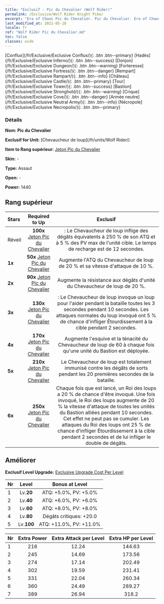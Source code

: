 ```yaml
---
title: "Exclusif - Pic du Chevalier (Wolf Rider)"
permalink: /Exclusive/Wolf Rider Knight Pike/
excerpt: "Era of Chaos Pic du Chevalier. Pic du Chevalier. Era of Chaos Exclusif Pic du Chevalier. Chevaucheur de loup Exclusif."
last_modified_at: 2021-05-18
locale: fr
ref: "Wolf Rider Pic du Chevalier.md"
toc: false
classes: wide
---
```

 [Conflux](/fr/Exclusive/Exclusive Conflux/){: .btn .btn--primary} [Hadès](/fr/Exclusive/Exclusive Inferno/){: .btn .btn--success} [Donjon](/fr/Exclusive/Exclusive Dungeon/){: .btn .btn--warning} [Forteresse](/fr/Exclusive/Exclusive Fortress/){: .btn .btn--danger} [Rempart](/fr/Exclusive/Exclusive Rampart/){: .btn .btn--info} [Château](/fr/Exclusive/Exclusive Castle/){: .btn .btn--primary} [Tour](/fr/Exclusive/Exclusive Tower/){: .btn .btn--success} [Bastion](/fr/Exclusive/Exclusive Stronghold/){: .btn .btn--warning} [Crique](/fr/Exclusive/Exclusive Cove/){: .btn .btn--danger} [Armée neutre](/fr/Exclusive/Exclusive Neutral Army/){: .btn .btn--info} [Nécropole](/fr/Exclusive/Exclusive Necropolis/){: .btn .btn--primary} 

### Détails
 **Nom: Pic du Chevalier** 

 **Exclusif for Unit:** [Chevaucheur de loup](/fr/units/Wolf Rider/) 

 **Item to Rang supérieur:** [Jeton Pic du Chevalier](/ItemsFR/con_916/)

 **Skin:** -

 **Type:** Assaut

 **Open:** -

 **Power:** 1440

## Rang supérieur

  |     Stars    |  Required to Up | Exclusif |
  |:-------------|:---------------:|:---------------:|
  |  Réveil  | **100x** [Jeton Pic du Chevalier](/ItemsFR/con_916/) | <Frappe du loup> : Le Chevaucheur de loup inflige des dégâts équivalents à 250 % de son ATQ et à 5 % des PV max de l'unité cible. Le temps de recharge est de 12 secondes. |
  | **1x** <i class="fas fa-star"/> | **50x** [Jeton Pic du Chevalier](/ItemsFR/con_916/) | Augmente l'ATQ du Chevaucheur de loup de 20 % et sa vitesse d'attaque de 10 %. |
  | **2x** <i class="fas fa-star"/> | **90x** [Jeton Pic du Chevalier](/ItemsFR/con_916/) | Augmente la résistance aux dégâts d'unité du Chevaucheur de loup de 20 %. |
  | **3x** <i class="fas fa-star"/> | **130x** [Jeton Pic du Chevalier](/ItemsFR/con_916/) | <Pacte du loup> : Le Chevaucheur de loup invoque un loup pour l'aider pendant la bataille toutes les 3 secondes pendant 10 secondes. Les attaques normales du loup invoqué ont 5 % de chance d'infliger Étourdissement à la cible pendant 2 secondes. |
  | **4x** <i class="fas fa-star"/> | **170x** [Jeton Pic du Chevalier](/ItemsFR/con_916/) | Augmente l'esquive et la ténacité du Chevaucheur de loup de 60 à chaque fois qu'une unité du Bastion est déployée. |
  | **5x** <i class="fas fa-star"/> | **210x** [Jeton Pic du Chevalier](/ItemsFR/con_916/) | Le Chevaucheur de loup est totalement immunisé contre les dégâts de sorts pendant les 20 premières secondes de la bataille. |
  | **6x** <i class="fas fa-star"/> | **250x** [Jeton Pic du Chevalier](/ItemsFR/con_916/) | Chaque fois que <Pacte du loup> est lancé, un Roi des loups a 20 % de chance d'être invoqué. Une fois invoqué, le Roi des loups augmente de 20 % la vitesse d'attaque de toutes les unités du Bastion alliées pendant 10 secondes. Cet effet ne peut pas se cumuler. Les attaques du Roi des loups ont 25 % de chance d'infliger Étourdissement à la cible pendant 2 secondes et de lui infliger le double de dégâts. |


## Améliorer
 **Exclusif Level Upgrade:** [Exclusive Upgrade Cost Per Level](/Exclusive/ExclusiveUpgradeCostPerLevel/)

  |  Nr  |   Level  | Bonus at Level |
  |:-----|:--------:|:--------------:|
  | 1 | Lv.**20** | ATQ: +5.0%, PV: +5.0% |
  | 2 | Lv.**40** | ATQ: +6.0%, PV: +6.0% |
  | 3 | Lv.**60** | ATQ: +8.0%, PV: +8.0% |
  | 4 | Lv.**80** | Dégâts critiques: +20.0 |
  | 5 | Lv.**100** | ATQ: +11.0%, PV: +11.0% |


  |  Nr  |  Extra Power | Extra Attack per Level | Extra HP per Level |
  |:-----|:--------:|:--------:|:--------:|
  | 1 | 216 | 12.24 | 144.63 |
  | 2 | 245 | 14.69 | 173.56 |
  | 3 | 274 | 17.14 | 202.49 |
  | 4 | 302 | 19.59 | 231.41 |
  | 5 | 331 | 22.04 | 260.34 |
  | 6 | 360 | 24.49 | 289.27 |
  | 7 | 389 | 26.94 | 318.2 |


